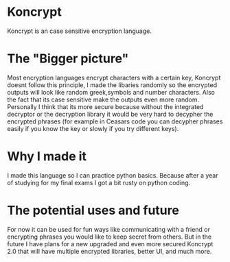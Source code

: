 # Koncrypt
Koncrypt is an case sensitive encryption language.



#


# The "Bigger picture"

Most encryption languages encrypt characters with a certain key, Koncrypt doesnt follow this principle, I made the libaries randomly so the encrypted outputs 
will look like random greek,symbols and number characters. Also the fact that its case sensitive make the outputs even more random. Personally I think that its more secure because without the integrated decryptor or the decryption library it would be very hard to decypher the encrypted phrases (for example in Ceasars code you can decypher phrases easily if you know the key or slowly if you try different keys).


#



# Why I made it

I made this language so I can practice python basics. Because after a year of studying for my final exams I got a bit rusty on python coding.



#


# The potential uses and future
For now it can be used for fun ways like communicating with a friend or encrypting phrases you would like to keep secret from others. But in the future I have plans for a new upgraded and even more secured Koncrypt 2.0 that will have multiple encrypted libraries, better UI, and much more.
